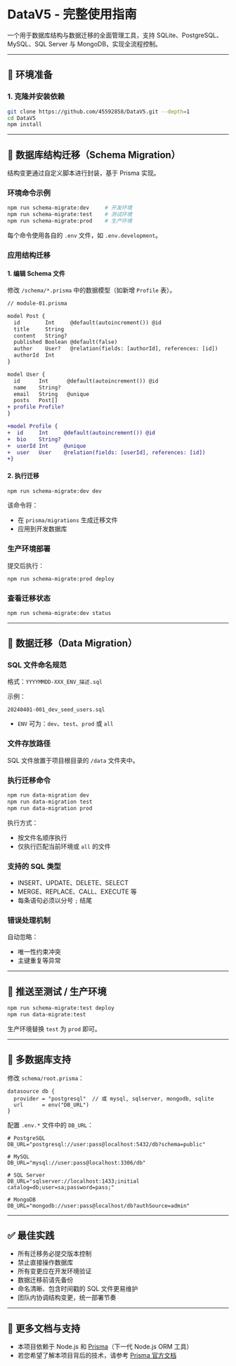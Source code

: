 # DataV5 - 完整使用指南

一个用于数据库结构与数据迁移的全面管理工具，支持 SQLite、PostgreSQL、MySQL、SQL Server 与 MongoDB，实现全流程控制。

---

## 🔧 环境准备

### 1. 克隆并安装依赖

```bash
git clone https://github.com/45592858/DataV5.git --depth=1
cd DataV5
npm install
```

---

## 🧱 数据库结构迁移（Schema Migration）

结构变更通过自定义脚本进行封装，基于 Prisma 实现。

### 环境命令示例

```bash
npm run schema-migrate:dev     # 开发环境
npm run schema-migrate:test    # 测试环境
npm run schema-migrate:prod    # 生产环境
```

每个命令使用各自的 `.env` 文件，如 `.env.development`。

### 应用结构迁移

#### 1. 编辑 Schema 文件

修改 `/schema/*.prisma` 中的数据模型（如新增 `Profile` 表）。

```diff
// module-01.prisma

model Post {
  id        Int     @default(autoincrement()) @id
  title     String
  content   String?
  published Boolean @default(false)
  author    User?   @relation(fields: [authorId], references: [id])
  authorId  Int
}

model User {
  id      Int      @default(autoincrement()) @id
  name    String?
  email   String   @unique
  posts   Post[]
+ profile Profile?
}

+model Profile {
+  id     Int     @default(autoincrement()) @id
+  bio    String?
+  userId Int     @unique
+  user   User    @relation(fields: [userId], references: [id])
+}
```

#### 2. 执行迁移

```bash
npm run schema-migrate:dev dev
```

该命令将：
- 在 `prisma/migrations` 生成迁移文件
- 应用到开发数据库

### 生产环境部署

提交后执行：

```bash
npm run schema-migrate:prod deploy
```

### 查看迁移状态

```bash
npm run schema-migrate:dev status
```

---

## 🧪 数据迁移（Data Migration）

### SQL 文件命名规范

格式：`YYYYMMDD-XXX_ENV_描述.sql`

示例：
```
20240401-001_dev_seed_users.sql
```

- `ENV` 可为：`dev`、`test`、`prod` 或 `all`

### 文件存放路径

SQL 文件放置于项目根目录的 `/data` 文件夹中。

### 执行迁移命令

```bash
npm run data-migration dev
npm run data-migration test
npm run data-migration prod
```

执行方式：
- 按文件名顺序执行
- 仅执行匹配当前环境或 `all` 的文件

### 支持的 SQL 类型

- INSERT、UPDATE、DELETE、SELECT
- MERGE、REPLACE、CALL、EXECUTE 等
- 每条语句必须以分号 `;` 结尾

### 错误处理机制

自动忽略：
- 唯一性约束冲突
- 主键重复等异常

---

## 🔁 推送至测试 / 生产环境

```bash
npm run schema-migrate:test deploy
npm run data-migrate:test
```

生产环境替换 `test` 为 `prod` 即可。

---

## 🔄 多数据库支持

修改 `schema/root.prisma`：

```prisma
datasource db {
  provider = "postgresql"  // 或 mysql, sqlserver, mongodb, sqlite
  url      = env("DB_URL")
}
```

配置 `.env.*` 文件中的 `DB_URL`：

```env
# PostgreSQL
DB_URL="postgresql://user:pass@localhost:5432/db?schema=public"

# MySQL
DB_URL="mysql://user:pass@localhost:3306/db"

# SQL Server
DB_URL="sqlserver://localhost:1433;initial catalog=db;user=sa;password=pass;"

# MongoDB
DB_URL="mongodb://user:pass@localhost/db?authSource=admin"
```

---

## ✅ 最佳实践

- 所有迁移务必提交版本控制
- 禁止直接操作数据库
- 所有变更应在开发环境验证
- 数据迁移前请先备份
- 命名清晰、包含时间戳的 SQL 文件更易维护
- 团队内协调结构变更，统一部署节奏

---

## 📘 更多文档与支持

- 本项目依赖于 Node.js 和 [Prisma](https://github.com/prisma/prisma)（下一代 Node.js ORM 工具）
- 若您希望了解本项目背后的技术，请参考 [Prisma 官方文档](https://www.prisma.io/docs/orm)

